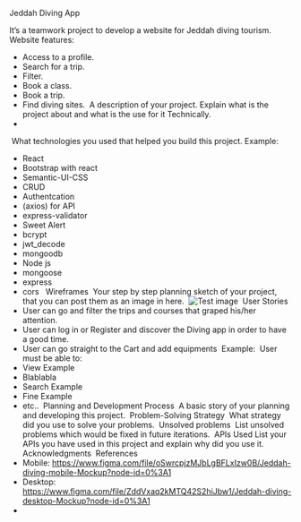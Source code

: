 Jeddah Diving App

It’s a teamwork project to develop a website for Jeddah diving tourism.
​
Website features: 

- Access to a profile. 
- Search for a trip. 
- Filter. 
- Book a class. 
- Book a trip.
- Find diving sites.
​
A description of your project. Explain what is the project about and what is the use for it Technically.
​
- 
​
What technologies you used that helped you build this project.
​
Example:
​
- React
- Bootstrap with react
- Semantic-UI-CSS
- CRUD
- Authentcation
- (axios) for API
- express-validator
- Sweet Alert
- bcrypt
- jwt_decode
- mongoodb
- Node js
- mongoose
- express 
- cors 
​
​
Wireframes
​
Your step by step planning sketch of your project, that you can post them as an image in here.
​
![Test image](https://i.ibb.co/hH1spmc/First-user-flow-desktop.jpg)
​
User Stories
​
- User can go and filter the trips and courses that graped his/her attention.
- User can log in or Register and discover the Diving app in order to have a good time. 
- User can go straight to the Cart and add equipments 
​
Example:
​
User must be able to:
​
- View Example
- Blablabla
- Search Example
- Fine Example
- etc..
​
Planning and Development Process
​
A basic story of your planning and developing this project.
​
Problem-Solving Strategy
​
What strategy did you use to solve your problems.
​
Unsolved problems
​
List unsolved problems which would be fixed in future iterations.
​
APIs Used
​
List your APIs you have used in this project and explain why did you use it.
​
Acknowledgments
​
References
​
- Mobile:
https://www.figma.com/file/oSwrcpjzMJbLgBFLxIzw0B/Jeddah-diving-mobile-Mockup?node-id=0%3A1
​
- Desktop:
https://www.figma.com/file/ZddVxaq2kMTQ42S2hiJbw1/Jeddah-diving-desktop-Mockup?node-id=0%3A1
​
- 